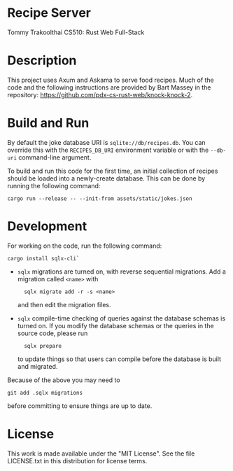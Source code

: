 # Recipe Server

Tommy Trakoolthai
CS510: Rust Web Full-Stack

# Description

This project uses Axum and Askama to serve food recipes. Much of the code and the
following instructions are provided by Bart Massey in the repository:
https://github.com/pdx-cs-rust-web/knock-knock-2.

# Build and Run

By default the joke database URI is
`sqlite://db/recipes.db`. You can override this with the
`RECIPES_DB_URI` environment variable or with the `--db-uri`
command-line argument.

To build and run this code for the first time, an initial collection of recipes
should be loaded into a newly-create database. This can be done by running
the following command:

    cargo run --release -- --init-from assets/static/jokes.json

# Development

For working on the code, run the following command:

    cargo install sqlx-cli`

* `sqlx` migrations are turned on, with reverse
  sequential migrations. Add a migration called `<name>` with

        sqlx migrate add -r -s <name>

  and then edit the migration files.

* `sqlx` compile-time checking of queries against
  the database schemas is turned on. If you modify the
  database schemas or the queries in the source code, please
  run

        sqlx prepare

  to update things so that users can compile before the
  database is built and migrated.

Because of the above you may need to

    git add .sqlx migrations

before committing to ensure things are up to date.

# License
This work is made available under the "MIT License". See the file LICENSE.txt in this distribution for license terms.
